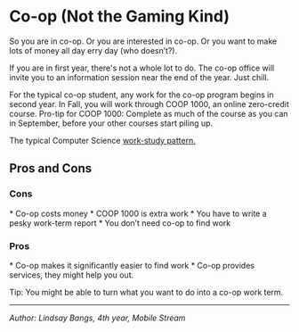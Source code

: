 <h1>Co-op (Not the Gaming Kind)</h1>

So you are in co-op.  Or you are interested in co-op.  Or you want
to make lots of money all day erry day (who doesn’t?).

If you are in first year, there's not a whole lot to do.  The co-op
office will invite you to an information session near the end of the
year. Just chill.

For the typical co-op student, any work for the co-op program begins
in second year.  In Fall, you will work through COOP 1000, an online
zero-credit course.  Pro-tip for COOP 1000: Complete as much of the
course as you can in September, before your other courses
start piling up.

The typical Computer Science [work-study pattern.](https://carleton.ca/cc/co-operative-education/current-cu-students/undergraduate-co-op/work-study-sequences/)

<h2> Pros and Cons </h2>
<h3>Cons</h3>
* Co-op costs money
* COOP 1000 is extra work
* You have to write a pesky work-term report
* You don’t need co-op to find work

<h3>Pros</h3>
* Co-op makes it significantly easier to find work
* Co-op provides services, they might help you out.

Tip: You might be able to turn what you want to do into a
co-op work term.

* * *

*Author: Lindsay Bangs, 4th year, Mobile Stream*
